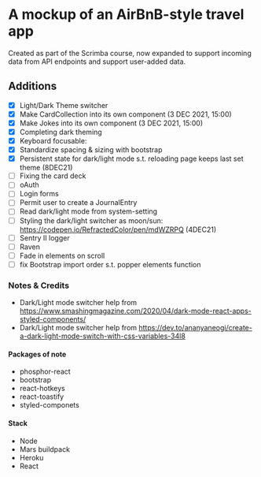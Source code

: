 # A mockup of an AirBnB-style travel app

Created as part of the Scrimba course, now expanded to support incoming data from API endpoints and support user-added data.

## Additions

- [x] Light/Dark Theme switcher
- [x] Make CardCollection into its own component (3 DEC 2021, 15:00)
- [x] Make Jokes into its own component (3 DEC 2021, 15:00)
- [x] Completing dark theming
- [x] Keyboard focusable:
- [x] Standardize spacing & sizing with bootstrap
- [x] Persistent state for dark/light mode s.t. reloading page keeps last set theme (8DEC21)
- [ ] Fixing the card deck
- [ ] oAuth
- [ ] Login forms
- [ ] Permit user to create a JournalEntry
- [ ] Read dark/light mode from system-setting
- [ ] Styling the dark/light switcher as moon/sun: https://codepen.io/RefractedColor/pen/mdWZRPQ (4DEC21)
- [ ] Sentry II logger
- [ ] Raven
- [ ] Fade in elements on scroll
- [ ] fix Bootstrap import order s.t. popper elements function

### Notes & Credits

- Dark/Light mode switcher help from https://www.smashingmagazine.com/2020/04/dark-mode-react-apps-styled-components/
- Dark/Light mode switcher help from https://dev.to/ananyaneogi/create-a-dark-light-mode-switch-with-css-variables-34l8

#### Packages of note

- phosphor-react
- bootstrap
- react-hotkeys
- react-toastify
- styled-componets

#### Stack

- Node
- Mars buildpack
- Heroku
- React
